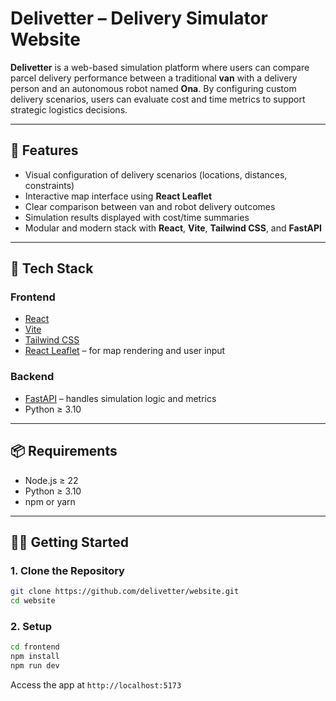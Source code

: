 # Delivetter – Delivery Simulator Website

**Delivetter** is a web-based simulation platform where users can compare parcel delivery performance between a traditional **van** with a delivery person and an autonomous robot named **Ona**. By configuring custom delivery scenarios, users can evaluate cost and time metrics to support strategic logistics decisions.

---

## 🚀 Features

- Visual configuration of delivery scenarios (locations, distances, constraints)
- Interactive map interface using **React Leaflet**
- Clear comparison between van and robot delivery outcomes
- Simulation results displayed with cost/time summaries
- Modular and modern stack with **React**, **Vite**, **Tailwind CSS**, and **FastAPI**

---

## 💠 Tech Stack

### Frontend

- [React](https://reactjs.org/)
- [Vite](https://vitejs.dev/)
- [Tailwind CSS](https://tailwindcss.com/)
- [React Leaflet](https://react-leaflet.js.org/) – for map rendering and user input

### Backend

- [FastAPI](https://fastapi.tiangolo.com/) – handles simulation logic and metrics
- Python ≥ 3.10

---

## 📦 Requirements

- Node.js ≥ 22
- Python ≥ 3.10
- npm or yarn

---

## 🧑‍💻 Getting Started

### 1. Clone the Repository

```bash
git clone https://github.com/delivetter/website.git
cd website
```

### 2. Setup

```bash
cd frontend
npm install
npm run dev
```

Access the app at `http://localhost:5173`